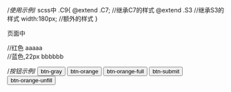 /*使用示例*/
scss中
.C9{
    @extend .C7;    //继承C7的样式
    @extend .S3     //继承S3的样式
    width:180px;    //额外的样式
}

页面中
<div class="C8">  //红色
    aaaaa
</div>
<div class="C9">  //蓝色,22px
    bbbbbb
</div>

/*按钮示例*/
    <button class="btn-gray">btn-gray</button>
    <button class="btn-orange">btn-orange</button>
    <button class="btn-orange-full">btn-orange-full</button>
    <button class="btn-submit">btn-submit</button>
    <button class="btn-orange-unfill">btn-orange-unfill</button>